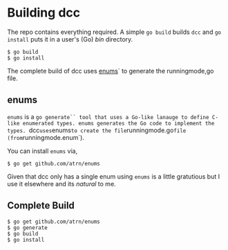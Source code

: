 # Building dcc

The repo contains everything required. A simple `go build` builds
`dcc` and `go install` puts it in a user's (Go) _bin_ directory.

    $ go build
    $ go install

The complete build of dcc uses [enums](http://github.com/atrn/enums)`
to generate the runningmode,go file.

## enums

`enums` is a `go generate`` tool that uses a Go-like lanauge to define
C-like enumerated types. enums generates the Go code to implement the
types. `dcc` uses `enums` to create the file `runningmode.go` file
(from `runningmode.enum`).

You can install `enums` via,

    $ go get github.com/atrn/enums

Given that dcc only has a single enum using `enums` is a little
gratutious but I use it elsewhere and its _natural_ to me.

## Complete Build

    $ go get github.com/atrn/enums
    $ go generate
    $ go build
    $ go install
